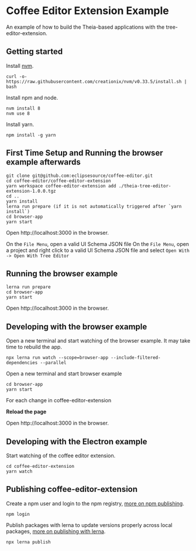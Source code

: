 # Coffee Editor Extension Example
An example of how to build the Theia-based applications with the tree-editor-extension.

## Getting started

Install [nvm](https://github.com/creationix/nvm#install-script).

    curl -o- https://raw.githubusercontent.com/creationix/nvm/v0.33.5/install.sh | bash

Install npm and node.

    nvm install 8
    nvm use 8

Install yarn.

    npm install -g yarn

## First Time Setup and Running the browser example afterwards

    git clone git@github.com:eclipsesource/coffee-editor.git
    cd coffee-editor/coffee-editor-extension
    yarn workspace coffee-editor-extension add ./theia-tree-editor-extension-1.0.0.tgz
    cd ..
    yarn install
    lerna run prepare (if it is not automatically triggered after `yarn install`)
    cd browser-app
    yarn start

Open http://localhost:3000 in the browser.

On the `File Menu`, open a valid UI Schema JSON file
On the `File Menu`, open a project and right click to a valid UI Schema JSON file and select `Open With -> Open With Tree Editor`

## Running the browser example

    lerna run prepare
    cd browser-app
    yarn start

Open http://localhost:3000 in the browser.

## Developing with the browser example

Open a new terminal and start watching of the browser example. It may take time to rebuild the app.

    npx lerna run watch --scope=browser-app --include-filtered-dependencies --parallel

Open a new terminal and start browser example

    cd browser-app
    yarn start

For each change in coffee-editor-extension

**Reload the page**

Open http://localhost:3000 in the browser.

## Developing with the Electron example

Start watching of the coffee editor extension.

    cd coffee-editor-extension
    yarn watch


## Publishing coffee-editor-extension

Create a npm user and login to the npm registry, [more on npm publishing](https://docs.npmjs.com/getting-started/publishing-npm-packages).

    npm login

Publish packages with lerna to update versions properly across local packages, [more on publishing with lerna](https://github.com/lerna/lerna#publish).

    npx lerna publish

